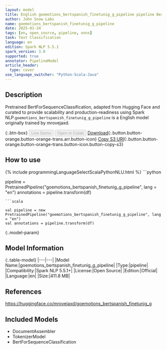 ```yaml
---
layout: model
title: English goemotions_bertspanish_finetunig_g_pipeline pipeline BertForSequenceClassification from mrovejaxd
author: John Snow Labs
name: goemotions_bertspanish_finetunig_g_pipeline
date: 2025-01-24
tags: [en, open_source, pipeline, onnx]
task: Text Classification
language: en
edition: Spark NLP 5.5.1
spark_version: 3.0
supported: true
annotator: PipelineModel
article_header:
  type: cover
use_language_switcher: "Python-Scala-Java"
---
```


## Description

Pretrained BertForSequenceClassification, adapted from Hugging Face and curated to provide scalability and production-readiness using Spark NLP.`goemotions_bertspanish_finetunig_g_pipeline` is a English model originally trained by mrovejaxd.

{:.btn-box}
<button class="button button-orange" disabled>Live Demo</button>
<button class="button button-orange" disabled>Open in Colab</button>
[Download](https://s3.amazonaws.com/auxdata.johnsnowlabs.com/public/models/goemotions_bertspanish_finetunig_g_pipeline_en_5.5.1_3.0_1737710934435.zip){:.button.button-orange.button-orange-trans.arr.button-icon}
[Copy S3 URI](s3://auxdata.johnsnowlabs.com/public/models/goemotions_bertspanish_finetunig_g_pipeline_en_5.5.1_3.0_1737710934435.zip){:.button.button-orange.button-orange-trans.button-icon.button-copy-s3}

## How to use



<div class="tabs-box" markdown="1">
{% include programmingLanguageSelectScalaPythonNLU.html %}
```python

pipeline = PretrainedPipeline("goemotions_bertspanish_finetunig_g_pipeline", lang = "en")
annotations =  pipeline.transform(df)   

```
```scala

val pipeline = new PretrainedPipeline("goemotions_bertspanish_finetunig_g_pipeline", lang = "en")
val annotations = pipeline.transform(df)

```
</div>

{:.model-param}
## Model Information

{:.table-model}
|---|---|
|Model Name:|goemotions_bertspanish_finetunig_g_pipeline|
|Type:|pipeline|
|Compatibility:|Spark NLP 5.5.1+|
|License:|Open Source|
|Edition:|Official|
|Language:|en|
|Size:|411.8 MB|

## References

https://huggingface.co/mrovejaxd/goemotions_bertspanish_finetunig_g

## Included Models

- DocumentAssembler
- TokenizerModel
- BertForSequenceClassification